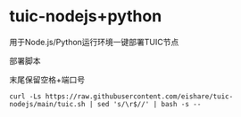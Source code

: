 # tuic-nodejs+python
用于Node.js/Python运行环境一键部署TUIC节点

部署脚本

末尾保留空格+端口号
```
curl -Ls https://raw.githubusercontent.com/eishare/tuic-nodejs/main/tuic.sh | sed 's/\r$//' | bash -s -- 
```

